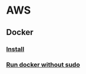 # AWS

## Docker

### [Install](https://docs.docker.com/engine/install/debian/)

### [Run docker without sudo](https://docs.docker.com/engine/install/linux-postinstall/)
